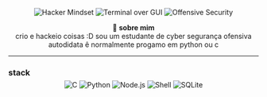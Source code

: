 
<p align="center">
  <img src="https://img.shields.io/badge/Hacker_Mindset-black?style=for-the-badge&logo=hackthebox&logoColor=00ff88" alt="Hacker Mindset" />
  <img src="https://img.shields.io/badge/Terminal-Over_GUI-black?style=for-the-badge&logo=gnu-bash&logoColor=00ff88" alt="Terminal over GUI" />
  <img src="https://img.shields.io/badge/Offensive_Security-black?style=for-the-badge&logo=tryhackme&logoColor=00ff88" alt="Offensive Security" />

<p align="center">
  🧩 <strong>sobre mim </strong><br>
  crio e hackeio coisas :D
  sou um estudante de cyber segurança ofensiva autodidata  ê normalmente progamo em python ou c 
</p>



---


###  stack

<p align="center" style="margin-top: -10px;">
  <img alt="C" src="https://img.shields.io/badge/C-1e1e1e?style=for-the-badge&logo=c&logoColor=white" />
  <img alt="Python" src="https://img.shields.io/badge/Python-1e1e1e?style=for-the-badge&logo=python&logoColor=yellow" />
  <img alt="Node.js" src="https://img.shields.io/badge/Node.js-1e1e1e?style=for-the-badge&logo=node.js&logoColor=00ff88" />
  <img alt="Shell" src="https://img.shields.io/badge/Shell-1e1e1e?style=for-the-badge&logo=gnu-bash&logoColor=00ff88" />
  <img alt="SQLite" src="https://img.shields.io/badge/SQLite-1e1e1e?style=for-the-badge&logo=sqlite&logoColor=white" />
</p>
